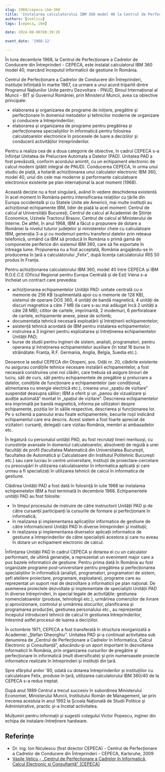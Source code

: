 ```yaml
---
slug: 1968/cepeca-ibm-360
title: 'Instalarea calculatorului IBM 360 model 40 la Centrul de Perfecționare a Cadrelor de Conducere din Întreprinderi - CEPECA'
authors: [vvelicu]
tags: [cepeca, ibm]

date: 2024-08-06T08:39:26

event_date: '1968-12'

---
```


În luna decembrie 1968, la Centrul de Perfecționare a Cadrelor de Conducere din Întreprinderi - CEPECA, este instalat calculatorul IBM 360 model 40, marcând începutul informaticii de gestiune în România.

<!-- truncate -->

Centrul de Perfecționare a Cadrelor de Conducere din Întreprinderi, instituție
înființată în martie 1967, ca urmare a unui acord tripartit dintre Programul Națiunilor Unite pentru Dezvoltare - PNUD, Biroul Internațional al Muncii - BIT și Guvernul României, prin Ministerul Muncii, avea ca obiective principale:

- elaborarea și organizarea de programe de inițiere, pregătire și perfecționare în domeniul metodelor și tehnicilor moderne de organizare și conducere a întreprinderilor;
- elaborarea și organizarea de programe pentru pregătirea și perfecționarea specialiștilor în informatică pentru folosirea calculatoarelor electronice în procesele de luare a deciziilor și conducerii activităților întreprinderilor.

Pentru a realiza cea de a doua categorie de obiective, în cadrul CEPECA s-a înființat Unitatea de Prelucrare Automata a Datelor (PAD). Unitatea PAD a fost prevăzută, conform acordului amintit, cu un echipament electronic de calcul modern (plătit integral de PNUD). Conducerea CEPECA, în urma unui studiu de piață, a hotarât achiziționarea unui calculator electronic IBM 360, model 40, unul din cele mai moderne și performante calculatoare electronice existente pe plan internațional la acel moment (1968).

Această decizie nu a fost singulară, având în vedere deschiderea existentă în acel moment în România pentru intensificarea relațiilor cu țările din Europa occidentală și cu Statele Unite ale Americii, mai multe instituții au achiziționat echipamente IBM, lider de piață la acel moment: Centrul de calcul al Universității Bucuresți, Centrul de calcul al Academiei de Științe Economice, Uzinele Tractorul Brașov, Centrul de calcul al Ministerului de Interne. De altfel, în anul 1968, IBM a făcut  o propunere de dotare a României la nivelul tuturor județelor și ministerelor cheie cu calculatoare IBM, generația 3-a și cu modemuri pentru transferul datelor prin rețeaua telefonică, urmând ca IBM să producă în România o primă gamă de componente periferice din sistemul IBM 360, care să fie exportate în întreaga lume. Propunerea nu a fost acceptată, România angajându-se în producerea în țară a calculatorului „Felix”, după licența calculatorului IRIS 50 produs în Franța.

Pentru achiziționarea calculatorului IBM 360, model 40 între CEPECA și IBM R.O.E.C.E (Oficiul Regional pentru Europa Centrală și de Est) Viena s-a încheiat un contract care prevedea:

- achiziționarea echipamentelor Unității PAD: unitate centrală cu o memorie de 256 KB (suplimentată apoi cu o memorie de 128 KB), sistemul de operare DOS 360, 4 unități de bandă magnetică, 4 unități de discuri magnetice a câte 7 MB (la care s-au mai adăugat încă 2 unități a câte 28 MB); cititor de cartele, imprimantă, 2 modemuri, 6 perforatoare de cartele, echipamente anexe, piese de schimb;
- documentația tehnică necesară exploatării și întreținerii echipamentelor;
- asistență tehnică acordată de IBM pentru instalarea echipamentelor;
- instruirea a 3 ingineri pentru exploatarea și întreținerea echipamentelor Unității PAD;
- burse de studii pentru ingineri de sistem, analiști, programatori, pentru operarea și întreținerea echipamentelor auxiliare (în total 16 burse în străinătate: Franța, R.F. Germania, Anglia, Belgia, Suedia etc.).

Deoarece la sediul CEPECA din Otopeni, șos. Odăi nr. 20, clădirile existente nu asigurau condițiile tehnice necesare instalării echipamentelor, a fost necesară construirea unei noi clădiri, care trebuia să asigure birouri de lucru, săli de curs, săli pentru echipamentele de pregătire și prelucrare a datelor, condițiile de funcționare a echipamentelor (aer condiționat, alimentarea cu energie electrică etc.), crearea unui „spațiu de vizitare” suspendat deasupra sălilor;
IBM a oferit și un „panou de vizualizare și audiție automată” montat în „spațiul de vizitare”. Descrierea echipamentelor era imprimată pe bandă magnetică, informa pe utilizatori despre echipamente, poziția lor în sălile respective, descrierea și funcționarea lor. Pe o schemă a panoului erau fixate echipamentele, becurile roșii indicând echipamentul care era descris. Acest sistem a fost foarte apreciat de vizitatori: cursanți, delegații care vizitau România, membri ai ambasadelor etc.

În legatură cu personalul unității PAD, au fost recrutați tineri merituoși, cu cunostințe avansate  în domeniul calculatoarelor, absolvenți de regulă a unei facultăți de profil (facultatea Matematică din Universitatea București, facultatea de Automatică și Calculatoare din Institutul Politehnic București etc.) sau care lucrau în centre universitare, instituții de proiectare-cercetare cu preocupări în utilizarea calculatoarelor în informatica aplicată și care urmau a fi specializați în utilizarea tehnicii de calcul în informatica de gestiune.

Clădirea Unității PAD a fost dată în folosință în iulie 1968 iar instalarea echipemetelor IBM a fost terminată în decembrie 1968.
Echipamentele unității PAD au fost folosite:

- în timpul procesului de instruire de către instructorii Unității PAD și de către cursanții participanți la cursurile de formare și perfecționare în informatică;
- în realizarea și implementarea aplicațiilor informatice de gestiune de către informaticienii Unității PAD în diverse întreprinderi și instituții;
- în realizarea și implementarea diverselor aplicații informatice de gestiune a întreprinderilor de către specialiștii acestora și care nu aveau în dotare un echipament electronic de calcul.

Înființarea Unității PAD în cadrul CEPECA și dotarea ei cu un calculator performant, de ultimă generație, a reprezentat un eveniment major care a pus bazele informaticii de gestiune. Pentru prima dată în România au fost organizate programe post-universitare pentru pregătirea și perfecționarea specialiștilor în informatică (analiști, programatori, programatori de sistem, șefi ateliere proiectare, programare, exploatare), programe care au reprezentat un suport real de dezvoltare a informaticii pe plan național. De asemenea proiectele dezvoltate și implementate de specialiștii Unității PAD în diverse întreprinderi, în special legate de activitățile: gestiunea nomenclatoarelor (produse, tehnologii etc.), urmărirea comenzilor de livrare și aprovizionare, controlul și urmărirea stocurilor, planificarea și programarea producției, gestiunea personalului etc., au reprezentat începutul introducerii tehnicii de calcul în gestiunea întreprinderilor, înlesnind astfel procesul de luarea a deciziilor.

În octombrie 1971, CEPECA a fost transferată în structura reorganizată a Academiei „Ștefan Gheorghiu”. Unitatea PAD și-a continuat activitatea sub denumirea de „Centrul de Perfecționare a Cadrelor în Informatica, Calcul Electronic și Consultanță”, aducându-și un aport important în dezvoltarea informaticii în România, prin organizarea cursurilor de pregătire și perfecționare în informatică (mult diversificate) și prin numeroasele proiecte informatice realizate în întreprinderi și instituții din țară.

Spre sfârșitul anilor '80, odată cu dotarea întreprinderilor și instituțiilor cu calculatoare Felix, produse în țară, utilizarea calculatorului IBM 360/40 de la CEPECA s-a redus treptat.

După anul 1989 Centrul a trecut succesiv în subordinea Ministerului Economiei, Ministerului Muncii, Institutului Român de Management, iar prin trecerea acestuia în anul 1992 la Școala Națională de Studii Politice și Administrative, practic și-a încetat activitatea.

Mulțumiri pentru informații și sugestii colegului Victor Popescu, inginer din echipa de instalare-întreținere hardware.

## Referințe

- Dr. ing. Ion Niculescu (fost director CEPECA) - Centrul de Perfecționare a Cadrelor de Conducere din Întreprinderi - CEPECA, Karlsruhe, 2009
- [Vasile Velicu - „Centrul de Perfecționare a Cadrelor în Informatică, Calcul Electronic și Consultanță” (CEPECA)](/amintiri/2021/vvelicu-cepeca/)
